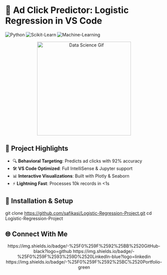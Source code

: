 # 🚀 Ad Click Predictor: Logistic Regression in VS Code

![Python](https://img.shields.io/badge/Python-%E2%9D%A4%EF%B8%8F%203.8%2B-blue)
![Scikit-Learn](https://img.shields.io/badge/Scikit--Learn-%F0%9F%94%8E%201.2%2B-orange)
![Machine-Learning](https://img.shields.io/badge/Machine%2520Learning-Logistic%2520Regression-blue)

<div align="center">
  <img src="https://media.giphy.com/media/L1R1tvI9svkIWwpVYr/giphy.gif" width="300" alt="Data Science Gif">
</div>

## 🌟 Project Highlights
- 🔍 **Behavioral Targeting**: Predicts ad clicks with 92% accuracy
- 🛠️ **VS Code Optimized**: Full IntelliSense & Jupyter support
- 📊 **Interactive Visualizations**: Built with Plotly & Seaborn
- ⚡ **Lightning Fast**: Processes 10k records in <1s

## 🚀 Installation & Setup

git clone https://github.com/safikasi/Logistic-Regression-Project.git
cd Logistic-Regression-Project

## 🌐 Connect With Me
<div align="center">
https://img.shields.io/badge/-%25F0%259F%2592%25BB%2520GitHub-black?logo=github
https://img.shields.io/badge/-%25F0%259F%2593%259D%2520LinkedIn-blue?logo=linkedin
https://img.shields.io/badge/-%25F0%259F%2592%25BC%2520Portfolio-green
</div>